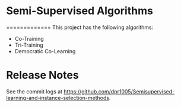 # Semi-Supervised Algorithms
=============
This project has the following algorithms:
- Co-Training
- Tri-Training
- Democratic Co-Learning


Release Notes
=============

See the commit logs at https://github.com/dpr1005/Semisupervised-learning-and-instance-selection-methods.